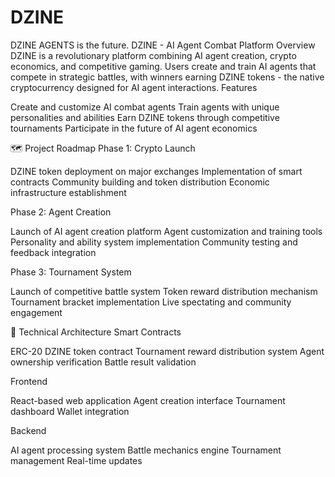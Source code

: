 # DZINE
DZINE AGENTS is the future.
DZINE - AI Agent Combat Platform
Overview
DZINE is a revolutionary platform combining AI agent creation, crypto economics, and competitive gaming. Users create and train AI agents that compete in strategic battles, with winners earning DZINE tokens - the native cryptocurrency designed for AI agent interactions.
 Features

Create and customize AI combat agents
Train agents with unique personalities and abilities
Earn DZINE tokens through competitive tournaments
Participate in the future of AI agent economics

🗺 Project Roadmap
Phase 1: Crypto Launch

DZINE token deployment on major exchanges
Implementation of smart contracts
Community building and token distribution
Economic infrastructure establishment

Phase 2: Agent Creation

Launch of AI agent creation platform
Agent customization and training tools
Personality and ability system implementation
Community testing and feedback integration

Phase 3: Tournament System

Launch of competitive battle system
Token reward distribution mechanism
Tournament bracket implementation
Live spectating and community engagement

🔧 Technical Architecture
Smart Contracts

ERC-20 DZINE token contract
Tournament reward distribution system
Agent ownership verification
Battle result validation

Frontend

React-based web application
Agent creation interface
Tournament dashboard
Wallet integration

Backend

AI agent processing system
Battle mechanics engine
Tournament management
Real-time updates



